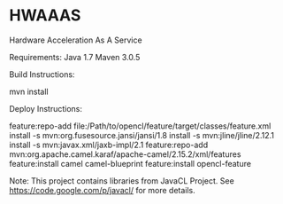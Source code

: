 # HWAAAS
Hardware Acceleration As A Service

 Requirements:
 Java 1.7
 Maven 3.0.5


 Build Instructions:

 mvn install

 Deploy Instructions:

 feature:repo-add file:/Path/to/opencl/feature/target/classes/feature.xml
 install -s mvn:org.fusesource.jansi/jansi/1.8
 install -s mvn:jline/jline/2.12.1
 install -s mvn:javax.xml/jaxb-impl/2.1
 feature:repo-add mvn:org.apache.camel.karaf/apache-camel/2.15.2/xml/features
 feature:install camel camel-blueprint
 feature:install opencl-feature


 Note: This project contains libraries from JavaCL Project. See https://code.google.com/p/javacl/ for more details.